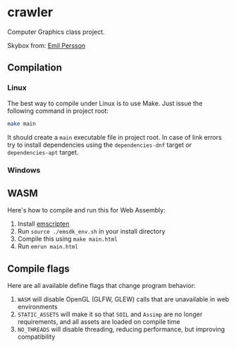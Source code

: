 # crawler

Computer Graphics class project.

Skybox from: [Emil Persson](https://opengameart.org/content/field-skyboxes)

## Compilation

### Linux

The best way to compile under Linux is to use Make. Just issue the following
command in project root:

```bash
make main
```

It should create a ```main``` executable file in project root. In case of
link errors try to install dependencies using the ```dependencies-dnf``` target
or ```dependencies-apt``` target.

### Windows

## WASM

Here's how to compile and run this for Web Assembly:

1. Install [emscripten](https://emscripten.org/docs/getting_started/downloads.html)
2. Run ```source ./emsdk_env.sh``` in your install directory
3. Compile this using ```make main.html```
4. Run ```emrun main.html```

## Compile flags

Here are all available define flags that change program behavior:

1. ```WASM``` will disable OpenGL (GLFW, GLEW) calls that are unavailable in web
    environments
2. ```STATIC_ASSETS``` will make it so that ```SOIL``` and ```Assimp``` are no
    longer requirements, and all assets are loaded on compile time
3. ```NO_THREADS``` will disable threading, reducing performance, but improving
    compatibility
